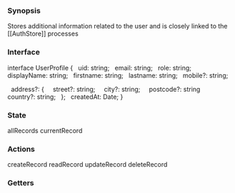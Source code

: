### Synopsis
Stores additional information related to the user and is closely linked to the [[AuthStore]] processes

### Interface
interface UserProfile {
  uid: string;
  email: string;
  role: string;
  displayName: string;
  firstname: string;
  lastname: string;
  mobile?: string;

  address?: {
    street?: string;
    city?: string;
    postcode?: string
    country?: string;
  };
  createdAt: Date;
}
### State
allRecords
currentRecord

### Actions
createRecord
readRecord
updateRecord
deleteRecord
### Getters